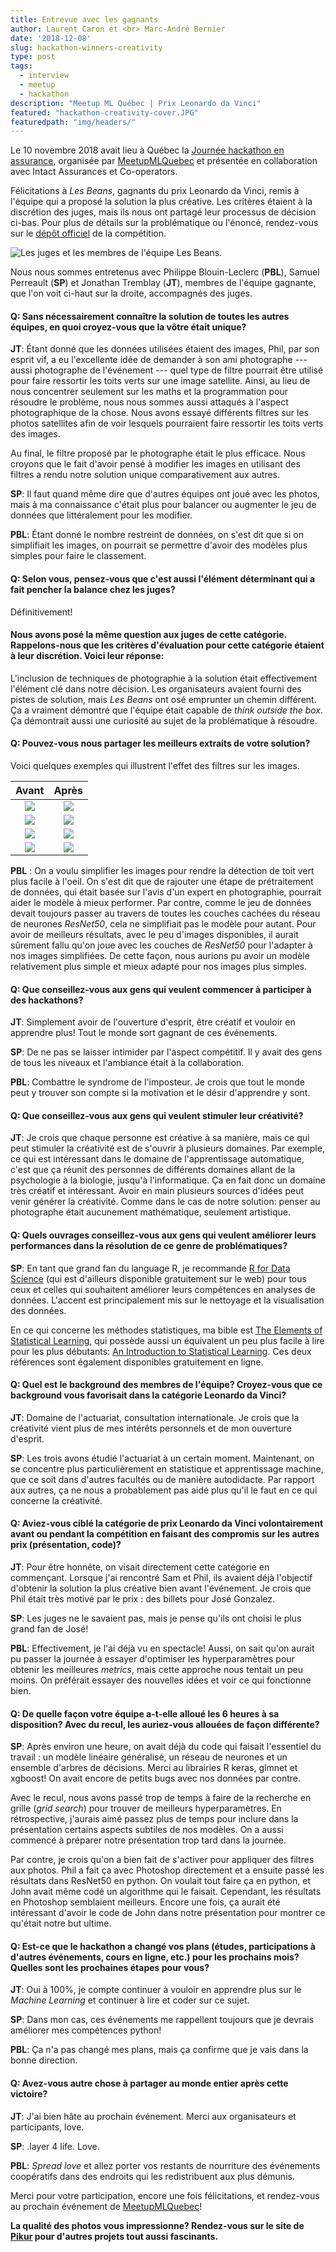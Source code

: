 ```yaml
---
title: Entrevue avec les gagnants
author: Laurent Caron et <br> Marc-André Bernier
date: '2018-12-08'
slug: hackathon-winners-creativity
type: post
tags:
  - interview
  - meetup
  - hackathon
description: "Meetup ML Québec | Prix Leonardo da Vinci"
featured: "hackathon-creativity-cover.JPG"
featuredpath: "img/headers/"
---
```


Le 10 novembre 2018 avait lieu à Québec la [Journée hackathon en assurance](https://www.facebook.com/events/185652975580020/), organisée par [MeetupMLQuebec](https://www.facebook.com/MeetupMLQuebec) et présentée en collaboration avec Intact Assurances et Co-operators.

Félicitations à *Les Beans*, gagnants du prix Leonardo da Vinci, remis à l'équipe qui a proposé la solution la plus créative. Les critères étaient à la discrétion des juges, mais ils nous ont partagé leur processus de décision ci-bas. Pour plus de détails sur la problématique ou l'énoncé, rendez-vous sur le [dépôt officiel](https://github.com/dot-layer/meetup-ML-assurance-hackathon) de la compétition.

![Les juges et les membres de l'équipe *Les Beans*.](MeetupMLQuebec2018_054.JPG)

Nous nous sommes entretenus avec Philippe Blouin-Leclerc (**PBL**), Samuel Perreault (**SP**) et Jonathan Tremblay (**JT**), membres de l'équipe gagnante, que l'on voit ci-haut sur la droite, accompagnés des juges.

#### Q: Sans nécessairement connaître la solution de toutes les autres équipes, en quoi croyez-vous que la vôtre était unique?

**JT**: Étant donné que les données utilisées étaient des images, Phil, par son esprit vif, a eu l'excellente idée de demander à son ami photographe --- aussi photographe de l'événement --- quel type de filtre pourrait être utilisé pour faire ressortir les toits verts sur une image satellite.
Ainsi, au lieu de nous concentrer seulement sur les maths et la programmation pour résoudre le problème, nous nous sommes aussi attaqués à l'aspect photographique de la chose. Nous avons essayé différents filtres sur les photos satellites afin de voir lesquels pourraient faire ressortir les toits verts des images.

Au final, le filtre proposé par le photographe était le plus efficace. Nous croyons que le fait d'avoir pensé à modifier les images en utilisant des filtres a rendu notre solution unique comparativement aux autres.

**SP**: Il faut quand même dire que d'autres équipes ont joué avec les photos, mais à ma connaissance c'était plus pour balancer ou augmenter le jeu de données que littéralement pour les modifier.

**PBL**: Étant donné le nombre restreint de données, on s'est dit que si on simplifiait les images, on pourrait se permettre d'avoir des modèles plus simples pour faire le classement.


#### Q: Selon vous, pensez-vous que c'est aussi l'élément déterminant qui a fait pencher la balance chez les juges?

Définitivement!

#### Nous avons posé la même question aux juges de cette catégorie. Rappelons-nous que les critères d'évaluation pour cette catégorie étaient à leur discrétion. Voici leur réponse:

L'inclusion de techniques de photographie à la solution était effectivement l'élément clé dans notre décision. Les organisateurs avaient fourni des pistes de solution, mais *Les Beans* ont osé emprunter un chemin différent. Ça a vraiment démontré que l'équipe était capable de *think outside the box*. Ça démontrait aussi une curiosité au sujet de la problématique à résoudre.

#### Q: Pouvez-vous nous partager les meilleurs extraits de votre solution?

Voici quelques exemples qui illustrent l'effet des filtres sur les images.

| Avant          | Après            |
:---------------:|:-----------------:
![](image-2.png) | ![](image-2.jpg)
![](image-4.png) | ![](image-4.jpg)
![](image-7.png) | ![](image-7.jpg)
![](image-13.png) | ![](image-13.jpg)

**PBL** : On a voulu simplifier les images pour rendre la détection de toit vert plus facile à l'oeil. On s'est dit que de rajouter une étape de prétraitement de données, qui était basée sur l'avis d'un expert en photographie, pourrait aider le modèle à mieux performer. Par contre, comme le jeu de données devait toujours passer au travers de toutes les couches cachées du réseau de neurones *ResNet50*, cela ne simplifiait pas le modèle pour autant. Pour avoir de meilleurs résultats, avec le peu d'images disponibles, il aurait sûrement fallu qu'on joue avec les couches de *ResNet50* pour l'adapter à nos images simplifiées. De cette façon, nous aurions pu avoir un modèle relativement plus simple et mieux adapté pour nos images plus simples.


#### Q: Que conseillez-vous aux gens qui veulent commencer à participer à des hackathons?

**JT**: Simplement avoir de l'ouverture d'esprit, être créatif et vouloir en apprendre plus! Tout le monde sort gagnant de ces événements.

**SP**: De ne pas se laisser intimider par l'aspect compétitif. Il y avait des gens de tous les niveaux et l'ambiance était à la collaboration.

**PBL**: Combattre le syndrome de l'imposteur. Je crois que tout le monde peut y trouver son compte si la motivation et le désir d'apprendre y sont.


#### Q: Que conseillez-vous aux gens qui veulent stimuler leur créativité?

**JT**: Je crois que chaque personne est créative à sa manière, mais ce qui peut stimuler la créativité est de s'ouvrir à plusieurs domaines. Par exemple, ce qui est intéressant dans le domaine de l'apprentissage automatique, c'est que ça réunit des personnes de différents domaines allant de la psychologie à la biologie, jusqu'à l'informatique. Ça en fait donc un domaine très créatif et intéressant. 
Avoir en main plusieurs sources d'idées peut venir générer la créativité. Comme dans le cas de notre solution: penser au photographe était aucunement mathématique, seulement artistique.


#### Q: Quels ouvrages conseillez-vous aux gens qui veulent améliorer leurs performances dans la résolution de ce genre de problématiques?

**SP**: En tant que grand fan du language R, je recommande [R for Data Science](https://r4ds.had.co.nz/) (qui est d'ailleurs disponible gratuitement sur le web) pour tous ceux et celles qui souhaitent améliorer leurs compétences en analyses de données. L'accent est principalement mis sur le nettoyage et la visualisation des données. 

En ce qui concerne les méthodes statistiques, ma bible est [The Elements of Statistical Learning](https://web.stanford.edu/~hastie/Papers/ESLII.pdf), qui possède aussi un équivalent un peu plus facile à lire pour les plus débutants: [An Introduction to Statistical Learning](https://www.ime.unicamp.br/~dias/Intoduction%20to%20Statistical%20Learning.pdf). Ces deux références sont également disponibles gratuitement en ligne.


#### Q: Quel est le background des membres de l'équipe? Croyez-vous que ce background vous favorisait dans la catégorie Leonardo da Vinci?

**JT**: Domaine de l'actuariat, consultation internationale. Je crois que la créativité vient plus de mes intérêts personnels et de mon ouverture d'esprit. 

**SP**: Les trois avons étudié l'actuariat à un certain moment. Maintenant, on se concentre plus particulièrement en statistique et apprentissage machine, que ce soit dans d'autres facultés ou de manière autodidacte. Par rapport aux autres, ça ne nous a probablement pas aidé plus qu'il le faut en ce qui concerne la créativité.


#### Q: Aviez-vous ciblé la catégorie de prix Leonardo da Vinci volontairement avant ou pendant la compétition en faisant des compromis sur les autres prix (présentation, code)?

**JT**: Pour être honnête, on visait directement cette catégorie en commençant. Lorsque j'ai rencontré Sam et Phil, ils avaient déjà l'objectif d'obtenir la solution la plus créative bien avant l'événement. Je crois que Phil était très motivé par le prix : des billets pour José Gonzalez.

**SP**: Les juges ne le savaient pas, mais je pense qu'ils ont choisi le plus grand fan de José!

**PBL**: Effectivement, je l'ai déjà vu en spectacle! Aussi, on sait qu'on aurait pu passer la journée à essayer d'optimiser les hyperparamètres pour obtenir les meilleures _metrics_, mais cette approche nous tentait un peu moins. On préférait essayer des nouvelles idées et voir ce qui fonctionne bien.


#### Q: De quelle façon votre équipe a-t-elle alloué les 6 heures à sa disposition? Avec du recul, les auriez-vous allouées de façon différente?

**SP**: Après environ une heure, on avait déjà du code qui faisait l'essentiel du travail : un modèle linéaire généralisé, un réseau de neurones et un ensemble d'arbres de décisions. Merci au librairies R keras, glmnet et xgboost! On avait encore de petits bugs avec nos données par contre.

Avec le recul, nous avons passé trop de temps à faire de la recherche en grille (*grid search*) pour trouver de meilleurs hyperparamètres. En rétrospective, j'aurais aimé passez plus de temps pour inclure dans la présentation certains aspects subtiles de nos modèles. On a aussi commencé à préparer notre présentation trop 
tard dans la journée.

Par contre, je crois qu'on a bien fait de s'activer pour appliquer des filtres aux photos. Phil a fait ça avec Photoshop directement et a ensuite passé les résultats dans ResNet50 en python. On voulait tout faire ça en python, et John avait même codé un algorithme qui le faisait. Cependant, les résultats en 
Photoshop semblaient meilleurs. Encore une fois, ça aurait été intéressant d'avoir le code de John dans notre présentation pour montrer ce qu'était notre but ultime.


#### Q: Est-ce que le hackathon a changé vos plans (études, participations à d'autres événements, cours en ligne, etc.) pour les prochains mois? Quelles sont les prochaines étapes pour vous?

**JT**: Oui à 100%, je compte continuer à vouloir en apprendre plus sur le *Machine Learning* et continuer à lire et coder sur ce sujet.

**SP**: Dans mon cas, ces événements me rappellent toujours que je devrais améliorer mes compétences python!

**PBL**: Ça n'a pas changé mes plans, mais ça confirme que je vais dans la bonne direction. 


#### Q: Avez-vous autre chose à partager au monde entier après cette victoire?

**JT**: J'ai bien hâte au prochain événement. Merci aux organisateurs et participants, love.

**SP**: .layer 4 life. Love.

**PBL**: *Spread love* et allez porter vos restants de nourriture des événements coopératifs dans des endroits qui les redistribuent aux plus démunis.

Merci pour votre participation, encore une fois félicitations, et rendez-vous au prochain événement de [MeetupMLQuebec](https://www.facebook.com/MeetupMLQuebec)!

**La qualité des photos vous impressionne? Rendez-vous sur le site de [Pikur](http://www.pikur.ca) pour d'autres projets tout aussi fascinants.**
